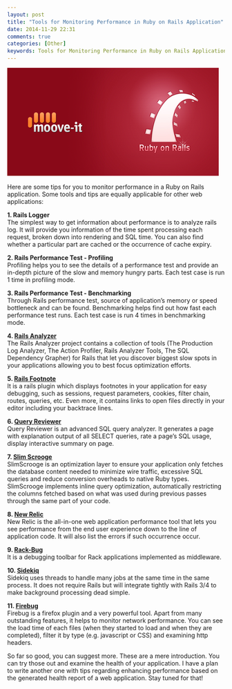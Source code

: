 ```yaml
---
layout: post
title: "Tools for Monitoring Performance in Ruby on Rails Application"
date: 2014-11-29 22:31
comments: true
categories: [Other]
keywords: Tools for Monitoring Performance in Ruby on Rails Application, Ruby, Ruby on Rails, Rails 4, Ruby on Rails 4
---
```


<p>
  <img src="/images/move_to_rails.png" alt="Tools for Monitoring Performance in Ruby on Rails Application" />
</p>

<p>
  Here are some tips for you to monitor performance in a Ruby on Rails application. Some tools and tips are equally applicable for other web applications:
</p>

<p>
  <strong>1. Rails Logger</strong><br/>
  The simplest way to get information about performance is to analyze rails log. It will provide you information of the time spent processing each request, broken down into rendering and SQL time. You can also find whether a particular part are cached or the occurrence of cache expiry.
</p>

<p>
  <strong>2. Rails Performance Test - Profiling</strong><br/>
  Profiling helps you to see the details of a performance test and provide an in-depth picture of the slow and memory hungry parts. Each test case is run 1 time in profiling mode.
</p>

<p>
  <strong>3. Rails Performance Test - Benchmarking</strong><br/>
  Through Rails performance test, source of application’s memory or speed bottleneck and can be found. Benchmarking helps find out how fast each performance test runs. Each test case is run 4 times in benchmarking mode.
</p>

<p>
  <strong>4. <a href="https://github.com/wvanbergen/request-log-analyzer" target="_blank">Rails Analyzer</a></strong><br/>
  The Rails Analyzer project contains a collection of tools (The Production Log Analyzer, The Action Profiler, Rails Analyzer Tools, The SQL Dependency Grapher) for Rails that let you discover biggest slow spots in your applications allowing you to best focus optimization efforts.
</p>

<p>
  <strong>5. <a href="https://github.com/josevalim/rails-footnotes" target="_blank">Rails Footnote</a></strong><br/>
  It is a rails plugin which displays footnotes in your application for easy debugging, such as sessions, request parameters, cookies, filter chain, routes, queries, etc. Even more, it contains links to open files directly in your editor including your backtrace lines.
</p>

<p>
  <strong>6. <a href="https://github.com/nesquena/query_reviewer" target="_blank">Query Reviewer</a></strong><br/>
  Query Reviewer is an advanced SQL query analyzer. It generates a page with explanation output of all SELECT queries, rate a page’s SQL usage, display interactive summary on page.
</p>

<p>
  <strong>7. <a href="https://github.com/sdsykes/slim_scrooge" target="_blank">Slim Scrooge</a></strong></strong><br/>
  SlimScrooge is an optimization layer to ensure your application only fetches the database content needed to minimize wire traffic, excessive SQL queries and reduce conversion overheads to native Ruby types.<br/>
  SlimScrooge implements inline query optimization, automatically restricting the columns fetched based on what was used during previous passes through the same part of your code.
</p>

<p>
  <strong>8. <a href="http://newrelic.com" target="_blank">New Relic</a></strong><br/>
  New Relic is the all-in-one web application performance tool that lets you see performance from the end user experience down to the line of application code. It will also list the errors if such occurrence occur.
</p>

<p>
  <strong>9. <a href="https://github.com/brynary/rack-bug" target="_blank">Rack-Bug</a></strong><br/>
  It is a debugging toolbar for Rack applications implemented as middleware.
</p>

<p>
  <strong>10. <a href="https://github.com/mperham/sidekiq" target="_blank">Sidekiq</a></strong><br/>
  Sidekiq uses threads to handle many jobs at the same time in the same process. It does not require Rails but will integrate tightly with Rails 3/4 to make background processing dead simple.
</p>

<p>
  <strong>11. <a href="http://getfirebug.com" target="_blank">Firebug</a></strong><br/>
  Firebug is a firefox plugin and a very powerful tool. Apart from many outstanding features, it helps to monitor network performance. You can see the load time of each files (when they started to load and when they are completed), filter it by type (e.g. javascript or CSS) and examining http headers.
</p>

<p>
  So far so good, you can suggest more. These are a mere introduction. You can try those out and examine the health of your application. I have a plan to write another one with tips regarding enhancing performance based on the generated health report of a web application. Stay tuned for that!
</p>